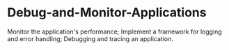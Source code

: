 # Debug-and-Monitor-Applications

Monitor the application's performance; Implement a framework for logging and error handling; Debugging and tracing an application.
